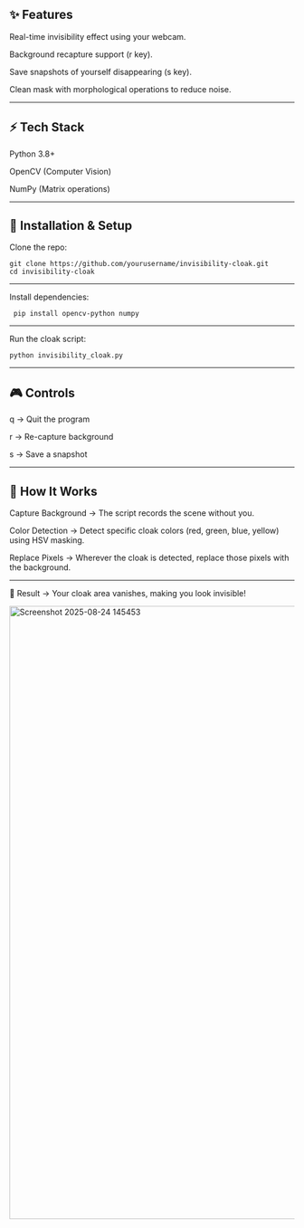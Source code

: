 ✨ Features
--------------------------------------------------------------------------------------------------------------------------------------

Real-time invisibility effect using your webcam.

Background recapture support (r key).

Save snapshots of yourself disappearing (s key).

Clean mask with morphological operations to reduce noise.

-------------------------------------------------------------------------------------------------------------------------------------------
⚡ Tech Stack
------------------------------------------------------------------------------------------------------------------------------------------
Python 3.8+

OpenCV (Computer Vision)

NumPy (Matrix operations)

-----------------------------------------------------------------------------------------------------------------------------------------

🚀 Installation & Setup
-----------------------------------------------------------------------------------------------------------------------------------------

Clone the repo:

    git clone https://github.com/yourusername/invisibility-cloak.git
    cd invisibility-cloak

-----------------------------------------------------------------------------------------------------------------------------------------

Install dependencies:

     pip install opencv-python numpy

-----------------------------------------------------------------------------------------------------------------------------------------

Run the cloak script:

    python invisibility_cloak.py
-----------------------------------------------------------------------------------------------------------------------------------------
  
🎮 Controls
-----------------------------------------------------------------------------------------------------------------------------------------

q → Quit the program

r → Re-capture background

s → Save a snapshot

-----------------------------------------------------------------------------------------------------------------------------------------

🧪 How It Works
-----------------------------------------------------------------------------------------------------------------------------------------

Capture Background → The script records the scene without you.

Color Detection → Detect specific cloak colors (red, green, blue, yellow) using HSV masking.

Replace Pixels → Wherever the cloak is detected, replace those pixels with the background.

-----------------------------------------------------------------------------------------------------------------------------------------

🎉 Result → Your cloak area vanishes, making you look invisible!



<img width="1924" height="1084" alt="Screenshot 2025-08-24 145453" src="https://github.com/user-attachments/assets/a241f588-6370-4e0d-8dc8-9a922ce4ea26" />
